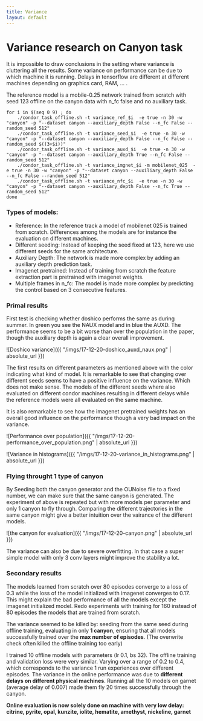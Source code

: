 ```yaml
---
title: Variance
layout: default
---
```


# Variance research on Canyon task

It is impossible to draw conclusions in the setting where variance is cluttering all the results.
Some variance on performance can be due to which machine it is running. Delays in tensorflow are different at different machines depending on graphics card, RAM, ... .

The reference model is a mobile-0.25 network trained from scratch with seed 123 offline on the canyon data with n_fc false and no auxiliary task.

```
for i in $(seq 0 9) ; do
	./condor_task_offline.sh -t variance_ref_$i  -e true -n 30 -w "canyon" -p "--dataset canyon --auxiliary_depth False --n_fc False --random_seed 512" 
	./condor_task_offline.sh -t variance_seed_$i  -e true -n 30 -w "canyon" -p "--dataset canyon --auxiliary_depth False --n_fc False --random_seed $((3+$i))"
	./condor_task_offline.sh -t variance_auxd_$i  -e true -n 30 -w "canyon" -p "--dataset canyon --auxiliary_depth True --n_fc False --random_seed 512" 
	./condor_task_offline.sh -t variance_imgnet_$i -m mobilenet_025  -e true -n 30 -w "canyon" -p "--dataset canyon --auxiliary_depth False --n_fc False --random_seed 512" 
	./condor_task_offline.sh -t variance_nfc_$i  -e true -n 30 -w "canyon" -p "--dataset canyon --auxiliary_depth False --n_fc True --random_seed 512" 
done

```

### Types of models:

* Reference: In the reference track a model of mobilenet 025 is trained from scratch. Differences among the models are for instance the evaluation on different machines.
* Different seeding: Instead of keeping the seed fixed at 123, here we use different seeds for the same architecture.
* Auxiliary Depth: The network is made more complex by adding an auxiliary depth prediction task.
* Imagenet pretrained: Instead of training from scratch the feature extraction part is pretrained with imagenet weights.
* Multiple frames in n_fc: The model is made more complex by predicting the control based on 3 consecutive features.

### Primal results

First test is checking whether doshico performs the same as during summer. In green you see the NAUX model and in blue the AUXD. The performance seems to be a bit worse than over the population in the paper, though the auxiliary depth is again a clear overall improvement.

![Doshico variance]({{ "/imgs/17-12-20-doshico_auxd_naux.png" | absolute_url }})

The first results on different parameters as mentioned above with the color indicating what kind of model. It is remarkable to see that changing over different seeds seems to have a positive influence on the variance. Which does not make sense. The models of the different seeds where also evaluated on different condor machines resulting in different delays while the reference models were all evaluated on the same machine.

It is also remarkable to see how the imagenet pretrained weights has an overall good influence on the performance though a very bad impact on the variance.

![Performance over population]({{ "/imgs/17-12-20-performance_over_population.png" | absolute_url }})

![Variance in histograms]({{ "/imgs/17-12-20-variance_in_histograms.png" | absolute_url }})


### Flying throught 1 type of canyon

By Seeding both the canyon generator and the OUNoise file to a fixed number, we can make sure that the same canyon is generated. The experiment of above is repeated but with more models per parameter and only 1 canyon to fly through. Comparing the different trajectories in the same canyon might give a better intuition over the vairance of the different models.

![the canyon for evaluation]({{ "/imgs/17-12-20-canyon.png" | absolute_url }})

The variance can also be due to severe overfitting. In that case a super simple model with only 3 conv layers might improve the stability a lot.

### Secondary results

The models learned from scratch over 80 episodes converge to a loss of 0.3 while the loss of the model initialized with imagenet converges to 0.17. This might explain the bad performance of all the models except the imagenet initialized model. Redo experiments with training for 160 instead of 80 episodes the models that are trained from scratch. 

The variance seemed to be killed by: seeding from the same seed during offline training, evaluating in only **1 canyon**, ensuring that all models successfully trained over the **max number of episodes**. (The overwrite check often killed the offline training too early)

I trained 10 offline models with parameters (lr 0.1, bs 32). The offline training and validation loss were very similar. Varying over a range of 0.2 to 0.4, which corresponds to the variance 1 run experiences over different episodes. The variance in the online performance was due to **different delays on different physical machines**. Running all the 10 models on garnet (average delay of 0.007) made them fly 20 times successfully through the canyon.

**Online evaluation is now solely done on machine with very low delay: citrine, pyrite, opal, kunzite, iolite, hematite, amethyst, nickeline, garnet**





